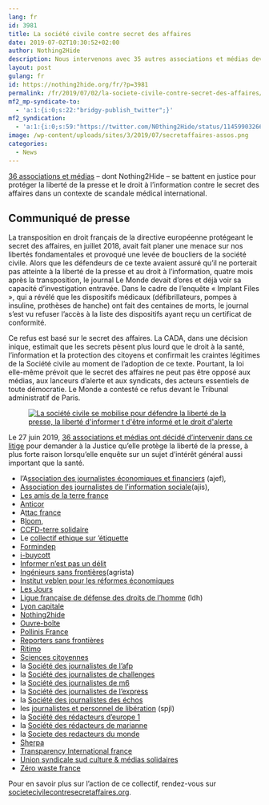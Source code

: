 ```yaml
---
lang: fr 
id: 3981
title: La société civile contre secret des affaires
date: 2019-07-02T10:30:52+02:00
author: Nothing2Hide
description: Nous intervenons avec 35 autres associations et médias devant le Tribunal administratif pour demander à la Justice qu’elle protège la liberté de la presse, le droit à l’information et le droit d’alerte contre la loi sur le secret des affaires
layout: post
gulang: fr 
id: https://nothing2hide.org/fr/?p=3981
permalink: /fr/2019/07/02/la-societe-civile-contre-secret-des-affaires/
mf2_mp-syndicate-to:
  - 'a:1:{i:0;s:22:"bridgy-publish_twitter";}'
mf2_syndication:
  - 'a:1:{i:0;s:59:"https://twitter.com/N0thing2Hide/status/1145990326626279429";}'
image: /wp-content/uploads/sites/3/2019/07/secretaffaires-assos.png
categories:
  - News
---
```

[36 associations et médias](https://societecivilecontresecretaffaires.org/) &#8211; dont Nothing2Hide &#8211; se battent en justice pour protéger la liberté de la presse et le droit à l&rsquo;information contre le secret des affaires dans un contexte de scandale médical international.

<!--more-->

## Communiqué de presse

La transposition en droit français de la directive européenne protégeant le secret des affaires, en juillet 2018, avait fait planer une menace sur nos libertés fondamentales et provoqué une levée de boucliers de la société civile. Alors que les défendeurs de ce texte avaient assuré qu’il ne porterait pas atteinte à la liberté de la presse et au droit à l’information, quatre mois après la transposition, le journal Le Monde devait d’ores et déjà voir sa capacité d’investigation entravée. Dans le cadre de l’enquête « Implant Files », qui a révélé que les dispositifs médicaux (défibrillateurs, pompes à insuline, prothèses de hanche) ont fait des centaines de morts, le journal s’est vu refuser l’accès à la liste des dispositifs ayant reçu un certificat de conformité. 

Ce refus est basé sur le secret des affaires. La CADA, dans une décision inique, estimait que les secrets pèsent plus lourd que le droit à la santé, l’information et la protection des citoyens et confirmait les craintes légitimes de la Société civile au moment de l’adoption de ce texte. Pourtant, la loi elle-même prévoit que le secret des affaires ne peut pas être opposé aux médias, aux lanceurs d’alerte et aux syndicats, des acteurs essentiels de toute démocratie. Le Monde a contesté ce refus devant le Tribunal administratif de Paris. <figure class="wp-block-image">

[<img src="/assets/img/sites/3/2019/07/screen-shot-2019-06-27-at-14.38.10.png" alt="La société civile se mobilise pour défendre la liberté de la presse, la liberté d'informer t d'être informé et le droit d'alerte" class="wp-image-4034" srcset="/assets/img/sites/3/2019/07/screen-shot-2019-06-27-at-14.38.10.png 740w, /assets/img/sites/3/2019/07/screen-shot-2019-06-27-at-14.38.10-300x75.png 300w, /assets/img/sites/3/2019/07/screen-shot-2019-06-27-at-14.38.10-600x150.png 600w, /assets/img/sites/3/2019/07/screen-shot-2019-06-27-at-14.38.10-280x70.png 280w" sizes="(max-width: 706px) 89vw, (max-width: 767px) 82vw, 740px" />](https://societecivilecontresecretaffaires.org/)</figure> 

Le 27 juin 2019, [36 associations et médias ont décidé d’intervenir dans ce litige](https://societecivilecontresecretaffaires.org/) pour demander à la Justice qu’elle protège la liberté de la presse, à plus forte raison lorsqu’elle enquête sur un sujet d’intérêt général aussi important que la santé.

  * l&rsquo;A<a rel="noopener noreferrer" href="https://www.ajef.net" target="_blank">ssociation des journalistes économiques et financiers</a> (ajef)_,_
  * <a rel="noopener noreferrer" href="https://www.ajis.asso.fr" target="_blank">Association des journalistes de l’information sociale</a>(ajis), 
  * <a rel="noopener noreferrer" href="https://www.amisdelaterre.org" target="_blank">Les amis de la terre france</a>
  * <a rel="noopener noreferrer" href="https://www.anticor.org" target="_blank">Anticor</a>
  * A<a rel="noopener noreferrer" href="https://france.attac.org" target="_blank">ttac france</a>
  * B<a rel="noopener noreferrer" href="https://www.bloomassociation.org" target="_blank">loom</a>,
  * <a rel="noopener noreferrer" href="https://ccfd-terresolidaire.org" target="_blank">CCFD-terre solidaire</a>
  * Le <a rel="noopener noreferrer" href="https://ethique-sur-etiquette.org" target="_blank">collectif ethique sur ’étiquette</a>
  * <a rel="noopener noreferrer" href="http://www.formindep.fr" target="_blank">Formindep</a>
  * <a rel="noopener noreferrer" href="https://i-buycott.org" target="_blank">i-buycott</a>
  * <a rel="noopener noreferrer" href="https://informernestpasundelit.org" target="_blank">Informer n’est pas un délit</a>
  * <a rel="noopener noreferrer" href="https://www.isf-france.org" target="_blank">Ingénieurs sans frontières</a>(agrista)
  * <a rel="noopener noreferrer" href="https://www.veblen-institute.org" target="_blank">Institut veblen pour les réformes économiques</a>
  * <a rel="noopener noreferrer" href="https://lesjours.fr" target="_blank">Les Jours</a>
  * <a rel="noopener noreferrer" href="https://www.ldh-france.org" target="_blank">Ligue française de défense des droits de l’homme</a> (ldh)
  * <a rel="noopener noreferrer" href="https://www.lyoncapitale.fr" target="_blank">Lyon capitale</a>
  * <a rel="noopener noreferrer" href="https://nothing2hide.org/fr/" target="_blank">Nothing2hide</a>
  * <a rel="noopener noreferrer" href="https://ouvre-boite.org" target="_blank">Ouvre-boîte</a>
  * <a rel="noopener noreferrer" href="https://www.pollinis.org" target="_blank">Pollinis France</a>
  * <a rel="noopener noreferrer" href="https://rsf.org" target="_blank">Reporters sans frontières</a>
  * <a rel="noopener noreferrer" href="https://www.ritimo.org" target="_blank">Ritimo</a>
  * <a rel="noopener noreferrer" href="https://sciencescitoyennes.org" target="_blank">Sciences citoyennes</a>
  * la <a rel="noopener noreferrer" href="https://twitter.com/sdj_afp" target="_blank">Société des journalistes de l’afp</a>
  * la <a rel="noopener noreferrer" href="https://twitter.com/sdjchallenges" target="_blank">Société des journalistes de challenges</a>
  * la <a rel="noopener noreferrer" href="https://twitter.com/sdj_m6" target="_blank">Société des journalistes de m6</a>
  * la <a rel="noopener noreferrer" href="https://twitter.com/sdjlexpress" target="_blank">Société des journalistes de l’express</a>
  * la <a rel="noopener noreferrer" href="https://twitter.com/sdj_lesechos" target="_blank">Société des journalistes des échos</a>
  * les <a rel="noopener noreferrer" href="https://www.liberation.fr" target="_blank">journalistes et personnel de libération</a> (spjl)
  * la <a rel="noopener noreferrer" href="https://twitter.com/sdr_europe1" target="_blank">Société des rédacteurs d’europe 1</a>
  * la <a rel="noopener noreferrer" href="https://www.marianne.net" target="_blank">Société des rédacteurs de marianne</a>
  * la <a rel="noopener noreferrer" href="https://www.lemonde.fr" target="_blank">Societe des redacteurs du monde</a>
  * <a rel="noopener noreferrer" href="https://www.asso-sherpa.org/accueil" target="_blank">Sherpa</a>
  * <a rel="noopener noreferrer" href="https://transparency-france.org" target="_blank">Transparency International france</a>
  * <a rel="noopener noreferrer" href="https://solidaires.org" target="_blank">Union syndicale sud culture & médias solidaires</a>
  * <a rel="noopener noreferrer" href="https://www.zerowastefrance.org" target="_blank">Zéro waste france</a>

Pour en savoir plus sur l&rsquo;action de ce collectif, rendez-vous sur [societecivilecontresecretaffaires.org](https://societecivilecontresecretaffaires.org/).